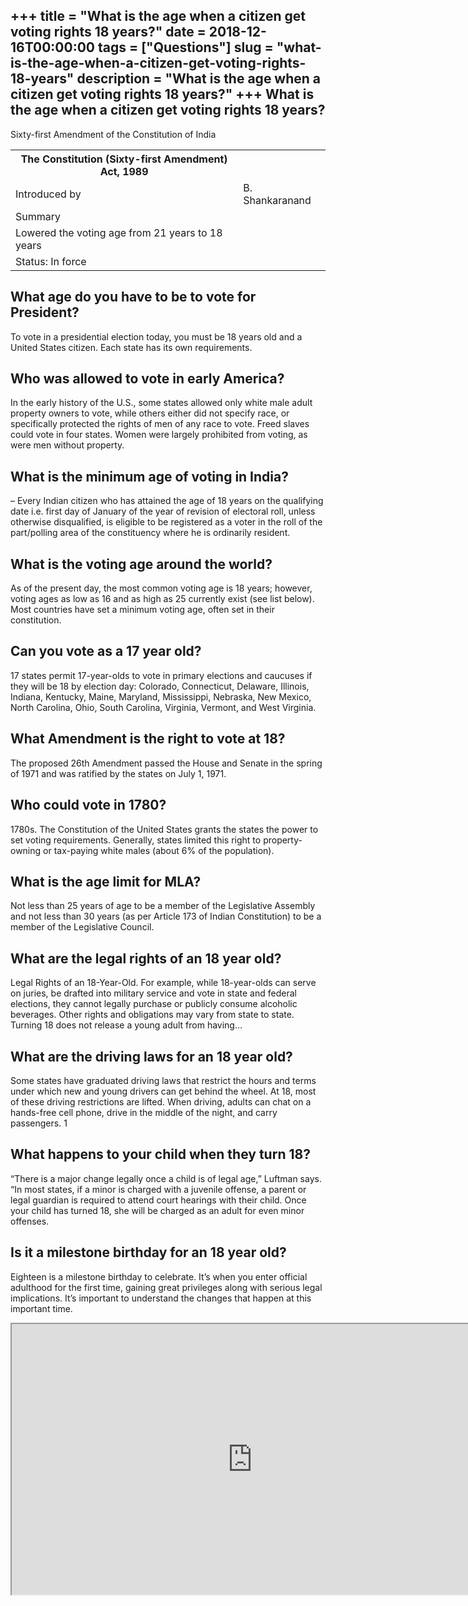 +++
title = "What is the age when a citizen get voting rights 18 years?"
date = 2018-12-16T00:00:00
tags = ["Questions"]
slug = "what-is-the-age-when-a-citizen-get-voting-rights-18-years"
description = "What is the age when a citizen get voting rights 18 years?"
+++
What is the age when a citizen get voting rights 18 years?
----------------------------------------------------------

Sixty-first Amendment of the Constitution of India

<table><tr><th>The Constitution (Sixty-first Amendment) Act, 1989</th></tr><tr><td>Introduced by</td><td>B. Shankaranand</td></tr><tr><td>Summary</td></tr><tr><td>Lowered the voting age from 21 years to 18 years</td></tr><tr><td>Status: In force</td></tr></table>

What age do you have to be to vote for President?
-------------------------------------------------

To vote in a presidential election today, you must be 18 years old and a United States citizen. Each state has its own requirements.

Who was allowed to vote in early America?
-----------------------------------------

In the early history of the U.S., some states allowed only white male adult property owners to vote, while others either did not specify race, or specifically protected the rights of men of any race to vote. Freed slaves could vote in four states. Women were largely prohibited from voting, as were men without property.

What is the minimum age of voting in India?
-------------------------------------------

– Every Indian citizen who has attained the age of 18 years on the qualifying date i.e. first day of January of the year of revision of electoral roll, unless otherwise disqualified, is eligible to be registered as a voter in the roll of the part/polling area of the constituency where he is ordinarily resident.

What is the voting age around the world?
----------------------------------------

As of the present day, the most common voting age is 18 years; however, voting ages as low as 16 and as high as 25 currently exist (see list below). Most countries have set a minimum voting age, often set in their constitution.

Can you vote as a 17 year old?
------------------------------

17 states permit 17-year-olds to vote in primary elections and caucuses if they will be 18 by election day: Colorado, Connecticut, Delaware, Illinois, Indiana, Kentucky, Maine, Maryland, Mississippi, Nebraska, New Mexico, North Carolina, Ohio, South Carolina, Virginia, Vermont, and West Virginia.

What Amendment is the right to vote at 18?
------------------------------------------

The proposed 26th Amendment passed the House and Senate in the spring of 1971 and was ratified by the states on July 1, 1971.

Who could vote in 1780?
-----------------------

1780s. The Constitution of the United States grants the states the power to set voting requirements. Generally, states limited this right to property-owning or tax-paying white males (about 6% of the population).

What is the age limit for MLA?
------------------------------

Not less than 25 years of age to be a member of the Legislative Assembly and not less than 30 years (as per Article 173 of Indian Constitution) to be a member of the Legislative Council.

What are the legal rights of an 18 year old?
--------------------------------------------

Legal Rights of an 18-Year-Old. For example, while 18-year-olds can serve on juries, be drafted into military service and vote in state and federal elections, they cannot legally purchase or publicly consume alcoholic beverages. Other rights and obligations may vary from state to state. Turning 18 does not release a young adult from having…

What are the driving laws for an 18 year old?
---------------------------------------------

Some states have graduated driving laws that restrict the hours and terms under which new and young drivers can get behind the wheel. At 18, most of these driving restrictions are lifted. When driving, adults can chat on a hands-free cell phone, drive in the middle of the night, and carry passengers. 1 ﻿

What happens to your child when they turn 18?
---------------------------------------------

“There is a major change legally once a child is of legal age,” Luftman says. “In most states, if a minor is charged with a juvenile offense, a parent or legal guardian is required to attend court hearings with their child. Once your child has turned 18, she will be charged as an adult for even minor offenses.

Is it a milestone birthday for an 18 year old?
----------------------------------------------

Eighteen is a milestone birthday to celebrate. It’s when you enter official adulthood for the first time, gaining great privileges along with serious legal implications. It’s important to understand the changes that happen at this important time.

<iframe allow="accelerometer; autoplay; clipboard-write; encrypted-media; gyroscope; picture-in-picture" allowfullscreen="" class="__youtube_prefs__  epyt-is-override  no-lazyload" data-no-lazy="1" data-origheight="433" data-origwidth="770" data-skipgform_ajax_framebjll="" height="433" id="_ytid_50147" loading="lazy" src="https://www.youtube.com/embed/fAW1D-8rENg?enablejsapi=1&autoplay=0&cc_load_policy=0&cc_lang_pref=&iv_load_policy=1&loop=0&modestbranding=0&rel=1&fs=1&playsinline=0&autohide=2&theme=dark&color=red&controls=1&" title="YouTube player" width="770"></iframe>